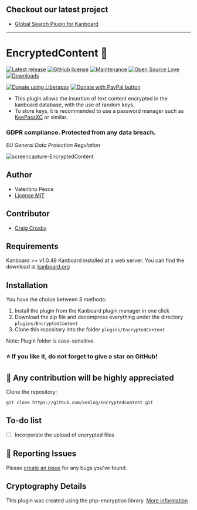 ## Checkout our latest project

- [Global Search Plugin for Kanboard](https://github.com/kenlog/global-search-kanboard.git) 
-----------

# EncryptedContent :closed_lock_with_key:
[![Latest release](https://img.shields.io/github/release/kenlog/EncryptedContent.svg)](https://github.com/kenlog/EncryptedContent/releases)
[![GitHub license](https://img.shields.io/github/license/Naereen/StrapDown.js.svg)](https://github.com/kenlog/EncryptedContent/blob/master/LICENSE)
[![Maintenance](https://img.shields.io/badge/Maintained%3F-yes-green.svg)](https://github.com/kenlog/EncryptedContent/graphs/contributors)
[![Open Source Love](https://badges.frapsoft.com/os/v1/open-source.svg?v=103)]()
[![Downloads](https://img.shields.io/github/downloads/kenlog/EncryptedContent/total.svg)](https://github.com/kenlog/EncryptedContent/releases)

<noscript><a href="https://liberapay.com/kenlog/donate"><img alt="Donate using Liberapay" src="https://liberapay.com/assets/widgets/donate.svg"></a></noscript>
<a href="https://paypal.me/kenlog"><img src="https://www.paypalobjects.com/en_US/i/btn/btn_donate_SM.gif" border="0" name="submit" title="PayPal - The safer, easier way to pay online!" alt="Donate with PayPal button" /></a>

- This plugin allows the insertion of text content encrypted in the kanboard database, with the use of random keys.
- To store keys, it is recommended to use a password manager such as [KeePassXC](https://github.com/keepassxreboot/keepassxc) or similar.

### GDPR compliance. Protected from any data breach.  
_EU General Data Protection Regulation_

![screencapture-EncryptedContent](https://user-images.githubusercontent.com/11728231/49815804-e3815780-fd6c-11e8-8a3b-fd70f1f78cab.jpg)

Author
------------
- Valentino Pesce
- [License MIT](https://github.com/kenlog/EncryptedContent/blob/master/LICENSE)

Contributor
------------
- [Craig Crosby](https://github.com/creecros)

Requirements
------------
Kanboard >= v1.0.48 
Kanboard installed at a web server.
You can find the download at [kanboard.org](https://kanboard.org/)

Installation
------------
You have the choice between 3 methods:

1. Install the plugin from the Kanboard plugin manager in one click
2. Download the zip file and decompress everything under the directory `plugins/EncryptedContent`
3. Clone this repository into the folder `plugins/EncryptedContent`

Note: Plugin folder is case-sensitive. 

### :star: If you like it, do not forget to give a star on GitHub!

:construction_worker: Any contribution will be highly appreciated
------------
Clone the repository: 
```console 
git clone https://github.com/kenlog/EncryptedContent.git
```
To-do list
------------
- [ ] Incorporate the upload of encrypted files

:bug: Reporting Issues
------------
Please [create an issue](https://github.com/kenlog/EncryptedContent/issues/new) for any bugs you've found.

Cryptography Details
------------
This plugin was created using the php-encryption library.
[More information](https://github.com/defuse/php-encryption)
